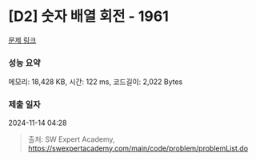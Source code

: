 # [D2] 숫자 배열 회전 - 1961 

[문제 링크](https://swexpertacademy.com/main/code/problem/problemDetail.do?contestProbId=AV5Pq-OKAVYDFAUq) 

### 성능 요약

메모리: 18,428 KB, 시간: 122 ms, 코드길이: 2,022 Bytes

### 제출 일자

2024-11-14 04:28



> 출처: SW Expert Academy, https://swexpertacademy.com/main/code/problem/problemList.do
